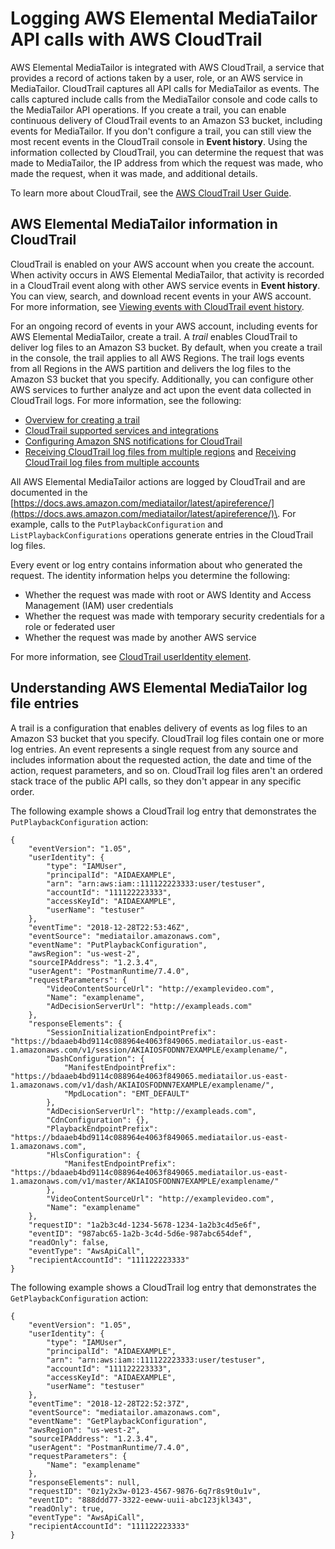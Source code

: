 # Logging AWS Elemental MediaTailor API calls with AWS CloudTrail<a name="logging-using-cloudtrail"></a>

AWS Elemental MediaTailor is integrated with AWS CloudTrail, a service that provides a record of actions taken by a user, role, or an AWS service in MediaTailor\. CloudTrail captures all API calls for MediaTailor as events\. The calls captured include calls from the MediaTailor console and code calls to the MediaTailor API operations\. If you create a trail, you can enable continuous delivery of CloudTrail events to an Amazon S3 bucket, including events for MediaTailor\. If you don't configure a trail, you can still view the most recent events in the CloudTrail console in **Event history**\. Using the information collected by CloudTrail, you can determine the request that was made to MediaTailor, the IP address from which the request was made, who made the request, when it was made, and additional details\. 

To learn more about CloudTrail, see the [AWS CloudTrail User Guide](https://docs.aws.amazon.com/awscloudtrail/latest/userguide/)\.

## AWS Elemental MediaTailor information in CloudTrail<a name="service-name-info-in-cloudtrail"></a>

CloudTrail is enabled on your AWS account when you create the account\. When activity occurs in AWS Elemental MediaTailor, that activity is recorded in a CloudTrail event along with other AWS service events in **Event history**\. You can view, search, and download recent events in your AWS account\. For more information, see [Viewing events with CloudTrail event history](https://docs.aws.amazon.com/awscloudtrail/latest/userguide/view-cloudtrail-events.html)\. 

For an ongoing record of events in your AWS account, including events for AWS Elemental MediaTailor, create a trail\. A *trail* enables CloudTrail to deliver log files to an Amazon S3 bucket\. By default, when you create a trail in the console, the trail applies to all AWS Regions\. The trail logs events from all Regions in the AWS partition and delivers the log files to the Amazon S3 bucket that you specify\. Additionally, you can configure other AWS services to further analyze and act upon the event data collected in CloudTrail logs\. For more information, see the following: 
+ [Overview for creating a trail](https://docs.aws.amazon.com/awscloudtrail/latest/userguide/cloudtrail-create-and-update-a-trail.html)
+ [CloudTrail supported services and integrations](https://docs.aws.amazon.com/awscloudtrail/latest/userguide/cloudtrail-aws-service-specific-topics.html#cloudtrail-aws-service-specific-topics-integrations)
+ [Configuring Amazon SNS notifications for CloudTrail](https://docs.aws.amazon.com/awscloudtrail/latest/userguide/getting_notifications_top_level.html)
+ [Receiving CloudTrail log files from multiple regions](https://docs.aws.amazon.com/awscloudtrail/latest/userguide/receive-cloudtrail-log-files-from-multiple-regions.html) and [Receiving CloudTrail log files from multiple accounts](https://docs.aws.amazon.com/awscloudtrail/latest/userguide/cloudtrail-receive-logs-from-multiple-accounts.html)

All AWS Elemental MediaTailor actions are logged by CloudTrail and are documented in the [https://docs.aws.amazon.com/mediatailor/latest/apireference/](https://docs.aws.amazon.com/mediatailor/latest/apireference/)\. For example, calls to the `PutPlaybackConfiguration` and `ListPlaybackConfigurations` operations generate entries in the CloudTrail log files\. 

Every event or log entry contains information about who generated the request\. The identity information helps you determine the following: 
+ Whether the request was made with root or AWS Identity and Access Management \(IAM\) user credentials
+ Whether the request was made with temporary security credentials for a role or federated user
+ Whether the request was made by another AWS service

For more information, see [CloudTrail userIdentity element](https://docs.aws.amazon.com/awscloudtrail/latest/userguide/cloudtrail-event-reference-user-identity.html)\.

## Understanding AWS Elemental MediaTailor log file entries<a name="understanding-service-name-entries"></a>

A trail is a configuration that enables delivery of events as log files to an Amazon S3 bucket that you specify\. CloudTrail log files contain one or more log entries\. An event represents a single request from any source and includes information about the requested action, the date and time of the action, request parameters, and so on\. CloudTrail log files aren't an ordered stack trace of the public API calls, so they don't appear in any specific order\. 

The following example shows a CloudTrail log entry that demonstrates the `PutPlaybackConfiguration` action:

```
{
    "eventVersion": "1.05",
    "userIdentity": {
        "type": "IAMUser",
        "principalId": "AIDAEXAMPLE",
        "arn": "arn:aws:iam::111122223333:user/testuser",
        "accountId": "111122223333",
        "accessKeyId": "AIDAEXAMPLE",
        "userName": "testuser"
    },
    "eventTime": "2018-12-28T22:53:46Z",
    "eventSource": "mediatailor.amazonaws.com",
    "eventName": "PutPlaybackConfiguration",
    "awsRegion": "us-west-2",
    "sourceIPAddress": "1.2.3.4",
    "userAgent": "PostmanRuntime/7.4.0",
    "requestParameters": {
        "VideoContentSourceUrl": "http://examplevideo.com",
        "Name": "examplename",
        "AdDecisionServerUrl": "http://exampleads.com"
    },
    "responseElements": {
        "SessionInitializationEndpointPrefix": "https://bdaaeb4bd9114c088964e4063f849065.mediatailor.us-east-1.amazonaws.com/v1/session/AKIAIOSFODNN7EXAMPLE/examplename/",
        "DashConfiguration": {
            "ManifestEndpointPrefix": "https://bdaaeb4bd9114c088964e4063f849065.mediatailor.us-east-1.amazonaws.com/v1/dash/AKIAIOSFODNN7EXAMPLE/examplename/",
            "MpdLocation": "EMT_DEFAULT"
        },
        "AdDecisionServerUrl": "http://exampleads.com",
        "CdnConfiguration": {},
        "PlaybackEndpointPrefix": "https://bdaaeb4bd9114c088964e4063f849065.mediatailor.us-east-1.amazonaws.com",
        "HlsConfiguration": {
            "ManifestEndpointPrefix": "https://bdaaeb4bd9114c088964e4063f849065.mediatailor.us-east-1.amazonaws.com/v1/master/AKIAIOSFODNN7EXAMPLE/examplename/"
        },
        "VideoContentSourceUrl": "http://examplevideo.com",
        "Name": "examplename"
    },
    "requestID": "1a2b3c4d-1234-5678-1234-1a2b3c4d5e6f",
    "eventID": "987abc65-1a2b-3c4d-5d6e-987abc654def",
    "readOnly": false,
    "eventType": "AwsApiCall",
    "recipientAccountId": "111122223333"
}
```

The following example shows a CloudTrail log entry that demonstrates the `GetPlaybackConfiguration` action:

```
{
    "eventVersion": "1.05",
    "userIdentity": {
        "type": "IAMUser",
        "principalId": "AIDAEXAMPLE",
        "arn": "arn:aws:iam::111122223333:user/testuser",
        "accountId": "111122223333",
        "accessKeyId": "AIDAEXAMPLE",
        "userName": "testuser"
    },
    "eventTime": "2018-12-28T22:52:37Z",
    "eventSource": "mediatailor.amazonaws.com",
    "eventName": "GetPlaybackConfiguration",
    "awsRegion": "us-west-2",
    "sourceIPAddress": "1.2.3.4",
    "userAgent": "PostmanRuntime/7.4.0",
    "requestParameters": {
        "Name": "examplename"
    },
    "responseElements": null,
    "requestID": "0z1y2x3w-0123-4567-9876-6q7r8s9t0u1v",
    "eventID": "888ddd77-3322-eeww-uuii-abc123jkl343",
    "readOnly": true,
    "eventType": "AwsApiCall",
    "recipientAccountId": "111122223333"
}
```
